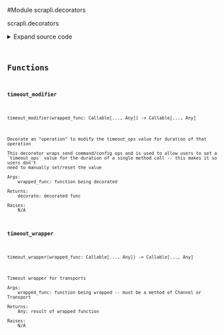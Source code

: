 <link rel="preload stylesheet" as="style" href="https://cdnjs.cloudflare.com/ajax/libs/10up-sanitize.css/11.0.1/sanitize.min.css" integrity="sha256-PK9q560IAAa6WVRRh76LtCaI8pjTJ2z11v0miyNNjrs=" crossorigin>
<link rel="preload stylesheet" as="style" href="https://cdnjs.cloudflare.com/ajax/libs/10up-sanitize.css/11.0.1/typography.min.css" integrity="sha256-7l/o7C8jubJiy74VsKTidCy1yBkRtiUGbVkYBylBqUg=" crossorigin>
<link rel="stylesheet preload" as="style" href="https://cdnjs.cloudflare.com/ajax/libs/highlight.js/10.1.1/styles/github.min.css" crossorigin>
<script defer src="https://cdnjs.cloudflare.com/ajax/libs/highlight.js/10.1.1/highlight.min.js" integrity="sha256-Uv3H6lx7dJmRfRvH8TH6kJD1TSK1aFcwgx+mdg3epi8=" crossorigin></script>
<script>window.addEventListener('DOMContentLoaded', () => hljs.initHighlighting())</script>















#Module scrapli.decorators

scrapli.decorators

<details class="source">
    <summary>
        <span>Expand source code</span>
    </summary>
    <pre>
        <code class="python">
"""scrapli.decorators"""
import asyncio
import signal
import sys
import threading
from concurrent.futures import ThreadPoolExecutor, wait
from functools import partial, update_wrapper
from logging import Logger, LoggerAdapter
from typing import TYPE_CHECKING, Any, Callable, Tuple

from scrapli.exceptions import ScrapliTimeout

if TYPE_CHECKING:
    from scrapli.driver import AsyncGenericDriver, GenericDriver  # pragma:  no cover
    from scrapli.transport.base.base_transport import BaseTransport  # pragma:  no cover

if TYPE_CHECKING:
    LoggerAdapterT = LoggerAdapter[Logger]  # pragma:  no cover  # pylint:disable=E1136
else:
    LoggerAdapterT = LoggerAdapter

_IS_WINDOWS = sys.platform.startswith("win")


FUNC_TIMEOUT_MESSAGE_MAP = {
    "channel_authenticate_ssh": "timed out during in channel ssh authentication",
    "channel_authenticate_telnet": "timed out during in channel telnet authentication",
    "get_prompt": "timed out getting prompt",
    "send_input": "timed out sending input to device",
    "send_input_and_read": "timed out sending input to device",
    "send_inputs_interact": "timed out sending interactive input to device",
    "read": "timed out reading from transport",
}


def _get_timeout_message(func_name: str) -> str:
    """
    Return appropriate timeout message for the given function name

    Args:
        func_name: name of function to fetch timeout message for

    Returns:
        str: timeout message

    Raises:
        N/A

    """
    return FUNC_TIMEOUT_MESSAGE_MAP.get(func_name, "unspecified timeout occurred")


def _signal_raise_exception(
    signum: Any, frame: Any, transport: "BaseTransport", logger: LoggerAdapterT, message: str
) -> None:
    """
    Signal method exception handler

    Args:
        signum: singum from the singal handler, unused here
        frame: frame from the signal handler, unused here
        transport: transport to close
        logger: logger to write closing messages to
        message: exception message

    Returns:
        None

    Raises:
        N/A

    """
    _, _ = signum, frame

    return _handle_timeout(transport=transport, logger=logger, message=message)


def _multiprocessing_timeout(
    transport: "BaseTransport",
    logger: LoggerAdapterT,
    timeout: float,
    wrapped_func: Callable[..., Any],
    args: Any,
    kwargs: Any,
) -> Any:
    """
    Return appropriate timeout message for the given function name

    Args:
        transport: transport to close (if timeout occurs)
        logger: logger to write closing message to
        timeout: timeout in seconds
        wrapped_func: function being decorated
        args: function args
        kwargs: function kwargs

    Returns:
        Any: result of the wrapped function

    Raises:
        N/A

    """
    with ThreadPoolExecutor(max_workers=1) as pool:
        future = pool.submit(wrapped_func, *args, **kwargs)
        wait([future], timeout=timeout)
        if not future.done():
            return _handle_timeout(
                transport=transport,
                logger=logger,
                message=_get_timeout_message(func_name=wrapped_func.__name__),
            )
        return future.result()


def _handle_timeout(transport: "BaseTransport", logger: LoggerAdapterT, message: str) -> None:
    """
    Timeout handler method to close connections and raise ScrapliTimeout

    Args:
        transport: transport to close
        logger: logger to write closing message to
        message: message to pass to ScrapliTimeout exception

    Returns:
        None

    Raises:
        ScrapliTimeout: always, if we hit this method we have already timed out!

    """
    logger.critical("operation timed out, closing connection")
    transport.close()
    raise ScrapliTimeout(message)


def _get_transport_logger_timeout(
    cls: Any,
) -> Tuple["BaseTransport", LoggerAdapterT, float]:
    """
    Fetch the transport, logger and timeout from the channel or transport object

    Args:
        cls: Channel or Transport object (self from wrapped function) to grab transport/logger and
            timeout values from

    Returns:
        Tuple: transport, logger, and timeout value

    Raises:
        N/A

    """
    if hasattr(cls, "transport"):
        return (
            cls.transport,
            cls.logger,
            cls._base_channel_args.timeout_ops,  # pylint: disable=W0212
        )

    return (
        cls,
        cls.logger,
        cls._base_transport_args.timeout_transport,  # pylint: disable=W0212
    )


def timeout_wrapper(wrapped_func: Callable[..., Any]) -> Callable[..., Any]:
    """
    Timeout wrapper for transports

    Args:
        wrapped_func: function being wrapped -- must be a method of Channel or Transport

    Returns:
        Any: result of wrapped function

    Raises:
        N/A

    """
    if asyncio.iscoroutinefunction(wrapped_func):

        async def decorate(*args: Any, **kwargs: Any) -> Any:
            transport, logger, timeout = _get_transport_logger_timeout(cls=args[0])

            if not timeout:
                return await wrapped_func(*args, **kwargs)

            try:
                return await asyncio.wait_for(wrapped_func(*args, **kwargs), timeout=timeout)
            except asyncio.TimeoutError:
                _handle_timeout(
                    transport=transport,
                    logger=logger,
                    message=_get_timeout_message(func_name=wrapped_func.__name__),
                )

    else:
        # ignoring type error:
        # "All conditional function variants must have identical signatures"
        # one is sync one is async so never going to be identical here!
        def decorate(*args: Any, **kwargs: Any) -> Any:  # type: ignore
            transport, logger, timeout = _get_transport_logger_timeout(cls=args[0])

            if not timeout:
                return wrapped_func(*args, **kwargs)

            cls_name = transport.__class__.__name__

            if (
                cls_name in ("SystemTransport", "TelnetTransport")
                or _IS_WINDOWS
                or threading.current_thread() is not threading.main_thread()
            ):
                return _multiprocessing_timeout(
                    transport=transport,
                    logger=logger,
                    timeout=timeout,
                    wrapped_func=wrapped_func,
                    args=args,
                    kwargs=kwargs,
                )

            callback = partial(
                _signal_raise_exception,
                transport=transport,
                logger=logger,
                message=_get_timeout_message(wrapped_func.__name__),
            )

            old = signal.signal(signal.SIGALRM, callback)
            signal.setitimer(signal.ITIMER_REAL, timeout)
            try:
                return wrapped_func(*args, **kwargs)
            finally:
                if timeout:
                    signal.setitimer(signal.ITIMER_REAL, 0)
                    signal.signal(signal.SIGALRM, old)

    # ensures that the wrapped function is updated w/ the original functions docs/etc. --
    # necessary for introspection for the auto gen docs to work!
    update_wrapper(wrapper=decorate, wrapped=wrapped_func)
    return decorate


def timeout_modifier(wrapped_func: Callable[..., Any]) -> Callable[..., Any]:
    """
    Decorate an "operation" to modify the timeout_ops value for duration of that operation

    This decorator wraps send command/config ops and is used to allow users to set a
    `timeout_ops` value for the duration of a single method call -- this makes it so users don't
    need to manually set/reset the value

    Args:
        wrapped_func: function being decorated

    Returns:
        decorate: decorated func

    Raises:
        N/A

    """
    if asyncio.iscoroutinefunction(wrapped_func):

        async def decorate(*args: Any, **kwargs: Any) -> Any:
            driver_instance: "AsyncGenericDriver" = args[0]
            driver_logger = driver_instance.logger

            timeout_ops_kwarg = kwargs.get("timeout_ops", None)

            if timeout_ops_kwarg is None or timeout_ops_kwarg == driver_instance.timeout_ops:
                result = await wrapped_func(*args, **kwargs)
            else:
                driver_logger.info(
                    "modifying driver timeout for current operation, temporary timeout_ops "
                    f"value: '{timeout_ops_kwarg}'"
                )
                base_timeout_ops = driver_instance.timeout_ops
                driver_instance.timeout_ops = kwargs["timeout_ops"]
                result = await wrapped_func(*args, **kwargs)
                driver_instance.timeout_ops = base_timeout_ops
            return result

    else:
        # ignoring type error:
        # "All conditional function variants must have identical signatures"
        # one is sync one is async so never going to be identical here!
        def decorate(*args: Any, **kwargs: Any) -> Any:  # type: ignore
            driver_instance: "GenericDriver" = args[0]
            driver_logger = driver_instance.logger

            timeout_ops_kwarg = kwargs.get("timeout_ops", None)

            if timeout_ops_kwarg is None or timeout_ops_kwarg == driver_instance.timeout_ops:
                result = wrapped_func(*args, **kwargs)
            else:
                driver_logger.info(
                    "modifying driver timeout for current operation, temporary timeout_ops "
                    f"value: '{timeout_ops_kwarg}'"
                )
                base_timeout_ops = driver_instance.timeout_ops
                driver_instance.timeout_ops = kwargs["timeout_ops"]
                result = wrapped_func(*args, **kwargs)
                driver_instance.timeout_ops = base_timeout_ops
            return result

    # ensures that the wrapped function is updated w/ the original functions docs/etc. --
    # necessary for introspection for the auto gen docs to work!
    update_wrapper(wrapper=decorate, wrapped=wrapped_func)
    return decorate
        </code>
    </pre>
</details>



## Functions

    

#### timeout_modifier
`timeout_modifier(wrapped_func: Callable[..., Any]) ‑> Callable[..., Any]`

```text
Decorate an "operation" to modify the timeout_ops value for duration of that operation

This decorator wraps send command/config ops and is used to allow users to set a
`timeout_ops` value for the duration of a single method call -- this makes it so users don't
need to manually set/reset the value

Args:
    wrapped_func: function being decorated

Returns:
    decorate: decorated func

Raises:
    N/A
```




    

#### timeout_wrapper
`timeout_wrapper(wrapped_func: Callable[..., Any]) ‑> Callable[..., Any]`

```text
Timeout wrapper for transports

Args:
    wrapped_func: function being wrapped -- must be a method of Channel or Transport

Returns:
    Any: result of wrapped function

Raises:
    N/A
```
